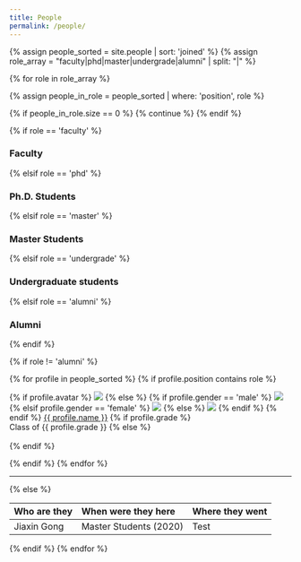 ```yaml
---
title: People
permalink: /people/
---
```


{% assign people_sorted = site.people | sort: 'joined' %}
{% assign role_array = "faculty|phd|master|undergrade|alumni" | split: "|" %}

{% for role in role_array %}

{% assign people_in_role = people_sorted | where: 'position', role %}

<!-- Skip section if there's nobody -->
{% if people_in_role.size == 0 %}
  {% continue %}
{% endif %}

<div class="pos_header">
{% if role == 'faculty' %}
<h3>Faculty</h3>
 {% elsif role == 'phd' %}
<h3>Ph.D. Students</h3>
 {% elsif role == 'master' %}
<h3>Master Students</h3>
 {% elsif role == 'undergrade' %}
<h3>Undergraduate students</h3>
 {% elsif role == 'alumni' %}
<h3>Alumni</h3>
{% endif %}
</div>

{% if role != 'alumni' %}
<div class="content list people">
  {% for profile in people_sorted %}
    {% if profile.position contains role %}
      <div class="list-item-people">
        <p class="list-post-title">
          {% if profile.avatar %}
            <a href="{{ site.baseurl }}{{ profile.url }}"><img class="profile-thumbnail" src="{{site.baseurl}}/images/people/{{profile.avatar}}"></a>
          {% else %}
            {% if profile.gender == 'male' %}
              <a href="{{ site.baseurl }}{{ profile.url }}"><img class="profile-thumbnail" src="{{site.baseurl}}/images/people/male_avatar.png"></a>
            {% elsif profile.gender == 'female' %}
              <a href="{{ site.baseurl }}{{ profile.url }}"><img class="profile-thumbnail" src="{{site.baseurl}}/images/people/female_avatar.png"></a>
            {% else %}
              <a href="{{ site.baseurl }}{{ profile.url }}"><img class="profile-thumbnail" src="{{site.baseurl}}/images/people/default_avatar.png"></a>
            {% endif %}
          {% endif %}
          <a class="name" href="{{ site.baseurl }}{{ profile.url }}">{{ profile.name }}</a>
          {% if profile.grade %}
          <br><a class="grade">Class of {{ profile.grade }}</a>
          {% else %}
          <br><br>
          {% endif %}
        </p>
      </div>    
    {% endif %}
  {% endfor %}
</div>
<hr>

{% else %}
<br>

| Who are they | When were they here    | Where they went |
| :----------- | :--------------------- | :-------------- |
| Jiaxin Gong  | Master Students (2020) | Test            |

{% endif %}
{% endfor %}
